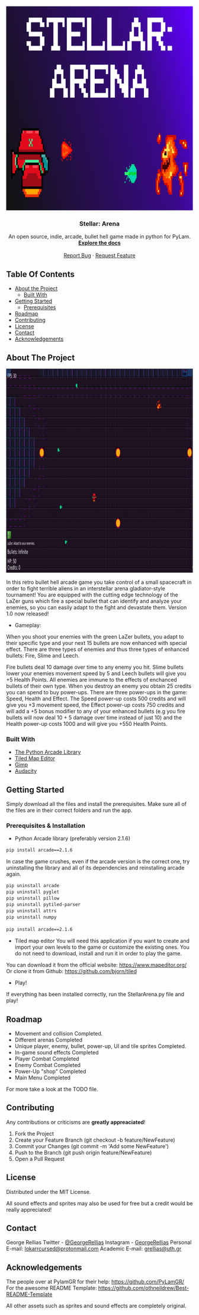 
<!-- PROJECT LOGO -->
<br />
<p align="center">
  <a href="https://github.com/BramCetusAlt/Stellar-Arena/blob/master/Sprites/Logo.png">
    <img src="Sprites/Logo.png" alt="Logo" width="850" height="550">
  </a>
  
  <h3 align="center">Stellar: Arena </h3>
  
  <p align="center">
    An open source, indie, arcade, bullet hell game made in python for PyLam. 
    <br />
  <a href="https://github.com/BramCetusAlt/Stellar-Arena/"><strong>Explore the docs</strong></a>
    <br />
    <br />
  <a href="https://github.com/BramCetusAlt/Stellar-Arena/issues">Report Bug</a>
    ·
  <a href="https://github.com/BramCetusAlt/Stellar-Arena/issues">Request Feature</a>
  </p>
</p>

## Table Of Contents

* [About the Project](#about-the-project)
  * [Built With](#built-with)
* [Getting Started](#getting-started)
  * [Prerequisites](#prerequisites)
* [Roadmap](#roadmap)
* [Contributing](#contributing)
* [License](#license)
* [Contact](#contact)
* [Acknowledgements](#acknowledgements)

## About The Project

<a href="https://github.com/BramCetusAlt/Stellar-Arena/blob/master/Sprites/GameplayScreenshot.png">
    <img src="Sprites/GameplayScreenshot.png" alt="Logo" width="850" height="550">
  </a> <br>

In this retro bullet hell arcade game you take control of a small spacecraft in order to fight terrible aliens in an interstellar arena gladiator-style tournament! You are equipped with the cutting edge technology of the LaZer guns which fire a special bullet that can identify and analyze your enemies, so you can easily adapt to the fight and devastate them. Version 1.0 now released!

* Gameplay:

When you shoot your enemies with the green LaZer bullets, you adapt to their specific type and your next 15 bullets are now enhanced with special effect. There are three types of enemies and thus three types of enhanced bullets: Fire, Slime and Leech.

Fire bullets deal 10 damage over time to any enemy you hit. Slime bullets lower your enemies movement speed by 5 and Leech bullets will give you +5 Health Points. All enemies are immune to the effects of enchanced bullets of their own type. When you destroy an enemy you obtain 25 credits you can spend to buy power-ups. There are three power-ups in the game: Speed, Health and Effect. The Speed power-up costs 500 credits and will give you +3 movement speed, the Effect power-up costs 750 credits and will add a +5 bonus modifier to any of your enhanced bullets (e.g you fire bullets will now deal 10 + 5 damage over time instead of just 10) and the Health power-up costs 1000 and will give you +550 Health Points.

### Built With

* [The Python Arcade Library](https://pypi.org/project/arcade/)
* [Tiled Map Editor](https://www.mapeditor.org/)
* [Gimp](https://www.gimp.org/)
* [Audacity](https://www.audacityteam.org/)

## Getting Started

Simply download all the files and install the prerequisites. Make sure all of the files are in their correct folders and run the app.

### Prerequisites & Installation

* Python Arcade library (preferably version 2.1.6)
```sh
pip install arcade==2.1.6
```
In case the game crushes, even if the arcade version is the correct one, try uninstalling the library and all of its dependencies and reinstalling arcade again.
```sh
pip uninstall arcade
pip uninstall pyglet
pip uninstall pillow
pip uninstall pytiled-parser
pip uninstall attrs
pip uninstall numpy

pip install arcade==2.1.6
```
* Tiled map editor
You will need this application if you want to create and import your own levels to the game or customize the existing ones. You do not need to download, install and run it in order to play the game.

You can download it from the official website: https://www.mapeditor.org/
Or clone it from Github: https://github.com/bjorn/tiled

* Play!

If everything has been installed correctly, run the StellarArena.py file and play!

## Roadmap

* Movement and collision
Completed.
* Different arenas
Completed
* Unique player, enemy, bullet, power-up, UI and tile sprites
Completed.
* In-game sound effects
Completed
* Player Combat
Completed
* Enemy Combat
Completed
* Power-Up "shop"
Completed
* Main Menu
Completed

For more take a look at the TODO file.

## Contributing

Any contributions or criticisms are **greatly appreaciated**!

1. Fork the Project
2. Create your Feature Branch (git checkout -b feature/NewFeature)
3. Commit your Changes (git commit -m 'Add some NewFeature')
4. Push to the Branch (git push origin feature/NewFeature)
5. Open a Pull Request
## License
Distributed under the MIT License.

All sound effects and sprites may also be used for free but a credit would be really appreciated!
## Contact 

George Rellias Twitter - [@GeorgeRellias](https://twitter.com/GeorgeRellias)
Instagram - [GeorgeRellias](https://www.instagram.com/georgerellias/)
Personal E-mail: lokarrcursed@protonmail.com
Academic E-mail: grellias@uth.gr

## Acknowledgements

The people over at PylamGR for their help: https://github.com/PyLamGR/
For the awesome README Template: https://github.com/othneildrew/Best-README-Template

All other assets such as sprites and sound effects are completely original.



